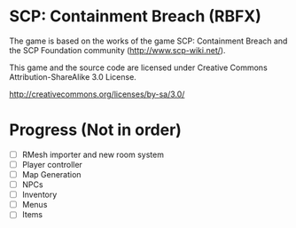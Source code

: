 # SCP: Containment Breach (RBFX)

The game is based on the works of the game SCP: Containment Breach and the SCP Foundation community (http://www.scp-wiki.net/).

This game and the source code are licensed under Creative Commons Attribution-ShareAlike 3.0 License.

http://creativecommons.org/licenses/by-sa/3.0/

# Progress (Not in order)
- [ ] RMesh importer and new room system
- [ ] Player controller
- [ ] Map Generation
- [ ] NPCs
- [ ] Inventory
- [ ] Menus
- [ ] Items

